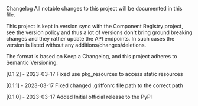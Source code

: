 Changelog
All notable changes to this project will be documented in this file.

This project is kept in version sync with the Component Registry project, see the version policy and thus a lot of versions don't bring ground breaking changes and they rather update the API endpoints. In such cases the version is listed without any additions/changes/deletions.

The format is based on Keep a Changelog, and this project adheres to Semantic Versioning.

[0.1.2] - 2023-03-17
Fixed
use pkg_resources to access static resources

[0.1.1] - 2023-03-17
Fixed
changed .griffonrc file path to the correct path

[0.1.0] - 2023-03-17
Added
Initial official release to the PyPI